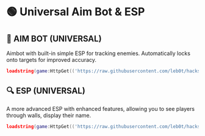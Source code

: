 # 🟢 Universal Aim Bot & ESP  

## 🎯 AIM BOT (UNIVERSAL)  
Aimbot with built-in simple ESP for tracking enemies. Automatically locks onto targets for improved accuracy.  

```lua
loadstring(game:HttpGet(('https://raw.githubusercontent.com/leb0t/hacks/refs/heads/main/Universal-AimBot.txt'),true))()
```

## 🔍 ESP (UNIVERSAL)  
A more advanced ESP with enhanced features, allowing you to see players through walls, display their name.  

```lua
loadstring(game:HttpGet(('https://raw.githubusercontent.com/leb0t/hacks/refs/heads/main/esp.txt'),true))()
```

